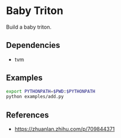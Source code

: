 # Baby Triton

Build a baby triton.

## Dependencies

- tvm

## Examples

```sh
export PYTHONPATH=$PWD:$PYTHONPATH
python examples/add.py
```

## References

- https://zhuanlan.zhihu.com/p/709844371
